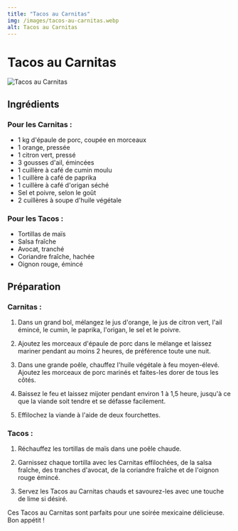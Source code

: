 ```yaml
---
title: "Tacos au Carnitas"
img: /images/tacos-au-carnitas.webp
alt: Tacos au Carnitas
---
```


# Tacos au Carnitas

![Tacos au Carnitas](/images/tacos-au-carnitas.webp)

## Ingrédients

### Pour les Carnitas :

- 1 kg d'épaule de porc, coupée en morceaux
- 1 orange, pressée
- 1 citron vert, pressé
- 3 gousses d'ail, émincées
- 1 cuillère à café de cumin moulu
- 1 cuillère à café de paprika
- 1 cuillère à café d'origan séché
- Sel et poivre, selon le goût
- 2 cuillères à soupe d'huile végétale

### Pour les Tacos :

- Tortillas de maïs
- Salsa fraîche
- Avocat, tranché
- Coriandre fraîche, hachée
- Oignon rouge, émincé

## Préparation

### Carnitas :

1. Dans un grand bol, mélangez le jus d'orange, le jus de citron vert, l'ail émincé, le cumin, le paprika, l'origan, le sel et le poivre.

2. Ajoutez les morceaux d'épaule de porc dans le mélange et laissez mariner pendant au moins 2 heures, de préférence toute une nuit.

3. Dans une grande poêle, chauffez l'huile végétale à feu moyen-élevé. Ajoutez les morceaux de porc marinés et faites-les dorer de tous les côtés.

4. Baissez le feu et laissez mijoter pendant environ 1 à 1,5 heure, jusqu'à ce que la viande soit tendre et se défasse facilement.

5. Effilochez la viande à l'aide de deux fourchettes.

### Tacos :

1. Réchauffez les tortillas de maïs dans une poêle chaude.

2. Garnissez chaque tortilla avec les Carnitas effilochées, de la salsa fraîche, des tranches d'avocat, de la coriandre fraîche et de l'oignon rouge émincé.

3. Servez les Tacos au Carnitas chauds et savourez-les avec une touche de lime si désiré.

Ces Tacos au Carnitas sont parfaits pour une soirée mexicaine délicieuse. Bon appétit !
